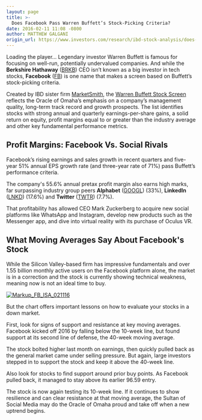 ```yaml
---
layout: page
title: >-
  Does Facebook Pass Warren Buffett’s Stock-Picking Criteria?
date: 2016-02-11 11:08 -0800
author: MATTHEW GALGANI
origin_url: https://www.investors.com/research/ibd-stock-analysis/does-facebook-pass-warren-buffetts-stock-picking-criteria/
---
```





Loading the player...
Legendary investor Warren Buffett is famous for focusing on well-run, potentially undervalued companies. And while the **Berkshire Hathaway** ([BRKB](https://research.investors.com/quote.aspx?symbol=BRKB)) CEO isn’t known as a big investor in tech stocks, **Facebook** ([FB](https://research.investors.com/quote.aspx?symbol=FB)) is one name that makes a screen based on Buffett’s stock-picking criteria.


Created by IBD sister firm [MarketSmith](http://www.marketsmith.com), the [Warren Buffett Stock Screen](https://www.investors.com/how-to-invest/warren-buffett-stock-screen-which-names-make-the-list/) reflects the Oracle of Omaha’s emphasis on a company’s management quality, long-term track record and growth prospects. The list identifies stocks with strong annual and quarterly earnings-per-share gains, a solid return on equity, profit margins equal to or greater than the industry average and other key fundamental performance metrics.


Profit Margins: Facebook Vs. Social Rivals
------------------------------------------


Facebook’s rising earnings and sales growth in recent quarters and five-year 51% annual EPS growth rate (and three-year rate of 71%) pass Buffett’s performance criteria.


The company's 55.6% annual pretax profit margin also earns high marks, far surpassing industry group peers **Alphabet** ([GOOGL](https://research.investors.com/quote.aspx?symbol=GOOGL)) (33%), **LinkedIn** ([LNKD](https://research.investors.com/quote.aspx?symbol=LNKD)) (17.6%) and **Twitter** ([TWTR](https://research.investors.com/quote.aspx?symbol=TWTR)) (7.7%).


That profitability has allowed CEO Mark Zuckerberg to acquire new social platforms like WhatsApp and Instagram, develop new products such as the Messenger app, and dive into virtual reality with its purchase of Oculus VR.


What Moving Averages Say About Facebook's Stock
-----------------------------------------------


While the Silicon Valley-based firm has impressive fundamentals and over 1.55 billion monthly active users on the Facebook platform alone, the market is in a correction and the stock is currently showing technical weakness, meaning now is not an ideal time to buy.


[![Markup_FB_ISA_021116](https://www.investors.com/wp-content/uploads/2016/02/Markup_FB-1-300x264.jpg)](https://www.investors.com/wp-content/uploads/2016/02/Markup_FB-1.jpg)


But the chart offers important lessons on how to evaluate your stocks in a down market.


First, look for signs of support and resistance at key moving averages. Facebook kicked off 2016 by falling below the 10-week line, but found support at its second line of defense, the 40-week moving average.


The stock bolted higher last month on earnings, then quickly pulled back as the general market came under selling pressure. But again, large investors stepped in to support the stock and keep it above the 40-week line.


Also look for stocks to find support around prior buy points. As Facebook pulled back, it managed to stay above its earlier 96.59 entry.


The stock is now again testing its 10-week line. If it continues to show resilience and can clear resistance at that moving average, the Sultan of Social Media may do the Oracle of Omaha proud and take off when a new uptrend begins.





